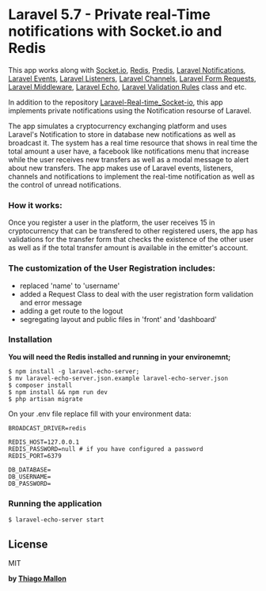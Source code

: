 # Laravel 5.7 - Private real-Time notifications with Socket.io and Redis 

This app works along with [Socket.io], [Redis], [Predis], [Laravel Notifications], [Laravel Events], [Laravel Listeners], [Laravel Channels], [Laravel Form Requests], [Laravel Middleware], [Laravel Echo], [Laravel Validation Rules] class and etc.

In addition to the repository [Laravel-Real-time_Socket-io], this app implements private notifications using the Notification resourse of Laravel. 

The app simulates a cryptocurrency exchanging platform and uses Laravel's Notification to store in database new notifications as well as broadcast it. The system has a real time resource that shows in real time the total amount a user have, a facebook like notifications menu that increase while the user receives new transfers as well as a modal message to alert about new transfers. The app makes use of Laravel events, listeners, channels and notifications to implement the real-time notification as well as the control of unread notifications.

### How it works:

Once you register a user in the platform, the user receives 15 in cryptocurrency that can be transfered to other registered users, the app has validations for the transfer form that checks the existence of the other user as well as if the total transfer amount is available in the emitter's account.

### The customization of the User Registration includes:

- replaced 'name' to 'username'
- added a Request Class to deal with the user registration form validation and error message
- adding a get route to the logout
- segregating layout and public files in 'front' and 'dashboard'

### Installation

**You will need the Redis installed and running in your environemnt;**

```
$ npm install -g laravel-echo-server;
$ mv laravel-echo-server.json.example laravel-echo-server.json 
$ composer install
$ npm install && npm run dev
$ php artisan migrate
```

On your .env file replace fill with your environment data:
```
BROADCAST_DRIVER=redis

REDIS_HOST=127.0.0.1
REDIS_PASSWORD=null # if you have configured a password 
REDIS_PORT=6379

DB_DATABASE=
DB_USERNAME=
DB_PASSWORD=
```

### Running the application

```
$ laravel-echo-server start
```

License
----

MIT

**by [Thiago Mallon]**

 [Socket.io]: <https://socket.io/>
 [Vue.js]: <https://vuejs.org/>
 [Redis]: <https://redis.io/>
 [Predis]: <https://github.com/nrk/predis>
 [Laravel Events]: <https://laravel.com/docs/5.7/events>
 [Laravel Listeners]: <https://laravel.com/docs/5.7/events#queued-event-listeners>
 [Laravel Notifications]: <https://laravel.com/docs/5.7/notifications>
 [Laravel Channels]: <https://laravel.com/docs/5.7/broadcasting#defining-channel-classes>
 [Laravel Validation Rules]: <https://laravel.com/docs/5.7/validation#custom-validation-rules>
 [Laravel Form Requests]: <https://laravel.com/docs/5.7/validation#creating-form-requests>
 [Laravel Middleware]: <https://laravel.com/docs/5.7/middleware>
 [Laravel Echo]: <https://laravel.com/docs/5.7/broadcasting#installing-laravel-echo>
 [laravel-echo]: <https://www.npmjs.com/package/laravel-echo>
 [laravel-echo-server]: <https://www.npmjs.com/package/laravel-echo-server>
 [Thiago Mallon]: <https://www.linkedin.com/in/thiago-mallon/>
 [Laravel-Real-time_Socket-io]: <https://github.com/jamesmallon/Laravel-Real-time_Socket-io>
